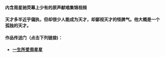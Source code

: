 

#### 内含周星驰荧幕上少有的原声献唱集锦视频


#### 天才多半近乎偏执，但却很少人能成为天才，却鄙视天才的怪脾气。他大概是一个孤独的天才。


#### 作品传送门（点击下列链接)：

- #### <a href="https://arifin395.github.io/portfolio/xingxingweb/index.html" target="_blank">一生所爱周星星</a>
